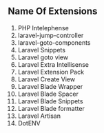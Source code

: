 ## Name Of Extensions

1. PHP Intelephense
2. laravel-jump-controller
3. laravel-goto-components
4. Laravel Snippets
5. Laravel goto view
6. Laravel Extra Intellisense
7. Laravel Extension Pack
8. Laravel Create View
9. Laravel Blade Wrapper
10. Laravel Blade Spacer
11. Laravel Blade Snippets
12. Laravel Blade formatter
13. Laravel Artisan
14. DotENV
